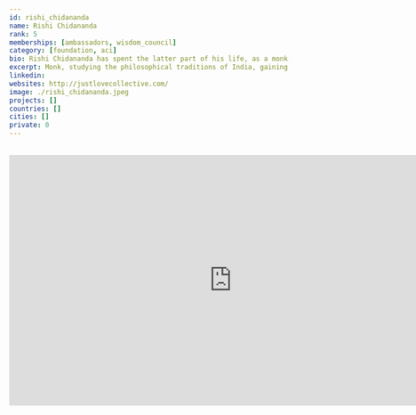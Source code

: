 ```yaml
---
id: rishi_chidananda
name: Rishi Chidananda
rank: 5
memberships: [ambassadors, wisdom_council]
category: [foundation, aci]
bio: Rishi Chidananda has spent the latter part of his life, as a monk, studying the philosophical traditions of India, gaining deep insights into its hidden meaning and timeless practices that are particularly relevant in this day and age. Before entering the spiritual path, he was a successful Investment Banker and entrepreneur. Philosophical teachings contained within ancient scriptures such as the Bhagavad Gita had a significant impact on how he viewed the world and changed the way he approached life. As a former Investment Banker and Entrepreneur, he uses his experience to easily articulate the philosophical teachings of the East in a meaningful way for those looking to bridge the gap between Western and Eastern philosophies.
excerpt: Monk, studying the philosophical traditions of India, gaining deep insights into its hidden meaning.
linkedin: 
websites: http://justlovecollective.com/
image: ./rishi_chidananda.jpeg
projects: []
countries: []
cities: []
private: 0
---
```


<BR>
<div class="aspect-w-16 aspect-h-9">
<iframe src="https://player.vimeo.com/video/413143125" width="800" height="450" frameborder="0" allow="autoplay; fullscreen" allowfullscreen></iframe>
</div>
<BR>
